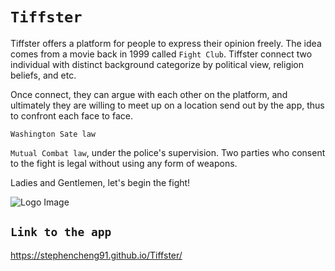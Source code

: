 # `Tiffster`

Tiffster offers a platform for people to express their opinion freely. The idea comes from a movie back in 1999 called ``Fight Club``. Tiffster connect two individual with distinct 
background categorize by political view, religion beliefs, and etc. 

Once connect, they can argue with each other on the platform, and ultimately they are willing to meet up on a location send out by the app, thus to confront each face to face.

`Washington Sate law` 

 ``Mutual Combat law``, under the police's supervision. Two parties who consent to the fight is legal without using any form of weapons.

Ladies and Gentlemen, let's begin the fight!

![Logo Image](/assets/images/tiffster-150px.png "Logo")

## `Link to the app`

https://stephencheng91.github.io/Tiffster/

## 